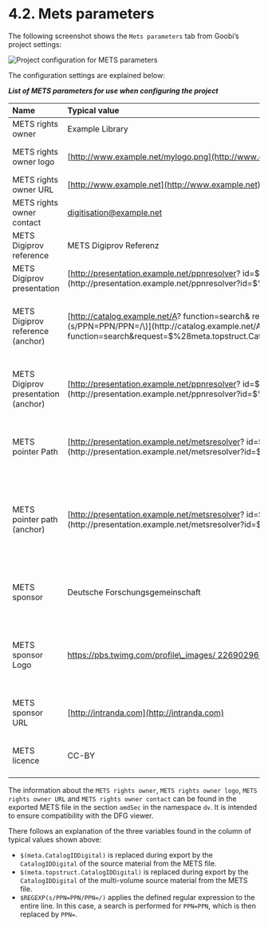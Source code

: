 # 4.2. Mets parameters

The following screenshot shows the `Mets parameters` tab from Goobi’s project settings:

![Project configuration for METS parameters](../../.gitbook/assets/30-80e.png)

The configuration settings are explained below:

_**List of METS parameters for use when configuring the project**_

| **Name** | **Typical value** | **Explanation** |
| :--- | :--- | :--- |
| METS rights owner | Example Library | Defines the METS rights owner. |
| METS rights owner logo | [http://www.example.net/mylogo.png](http://www.example.net/mylogo.png) | Defines a URL for a logo belonging to METS rights owner. |
| METS rights owner URL | [http://www.example.net](http://www.example.net) | Defines a URL for the METS rights owner. |
| METS rights owner contact | digitisation@example.net | Defines a contact email address for the METS rights owner. |
| METS Digiprov reference | METS Digiprov Referenz | Defines a link to the catalogue entry for the source material. |
| METS Digiprov presentation | [http://presentation.example.net/ppnresolver? id=$\(meta.CatalogIDDigital\)](http://presentation.example.net/ppnresolver?id=$%28meta.CatalogIDDigital%29) | Defines a persistent link to the source material in the digital library. |
| METS Digiprov reference \(anchor\) | [http://catalog.example.net/A? function=search& request=$\(meta.topstruct.CatalogIDDigital\) $REGEXP\(s/PPN=PPN/PPN=/\)](http://catalog.example.net/A?function=search&request=$%28meta.topstruct.CatalogIDDigital%29$REGEXP%28s/PPN=PPN/PPN=/%29) | Defines a link to the catalogue entry for the overarching source item where the material being exported is part of a multi-volume source. |
| METS Digiprov presentation \(anchor\) | [http://presentation.example.net/ppnresolver? id=$\(meta.topstruct.CatalogIDDigital\)](http://presentation.example.net/ppnresolver?id=$%28meta.topstruct.CatalogIDDigital%29) | Defines a link to the overarching source item in the digital library where the material being exported is part of a multi-volume source. |
| METS pointer Path | [http://presentation.example.net/metsresolver? id=$\(meta.CatalogIDDigital\)](http://presentation.example.net/metsresolver?id=$%28meta.CatalogIDDigital%29) | Defines a link to a METS resolver for the source material. This link can be used later to download the METS file. |
| METS pointer path \(anchor\) | [http://presentation.example.net/metsresolver? id=$\(meta.topstruct.CatalogIDDigital\)](http://presentation.example.net/metsresolver?id=$%28meta.topstruct.CatalogIDDigital%29) | Defines a link to a METS resolver for the overarching source item where the material being exported is part of a multi-volume source. This link can be used later to download the METS file. |
| METS sponsor | Deutsche Forschungsgemeinschaft | Contains the name of the digitisation sponsor, e.g. Deutsche Forschungsgemeinschaft \(DFG\). |
| METS sponsor Logo | [https://pbs.twimg.com/profile\_images/ 2269029699/5qf8y4k106b1gvpixq40\_ 400x400.jpeg](https://pbs.twimg.com/profile_images/2269029699/5qf8y4k106b1gvpixq40_400x400.jpeg) | Contains a URL to a logo of the digitisation sponsor. The logo is integrated into the design of the DFG Viewer, where it replaces the DFG logo. |
| METS sponsor URL | [http://intranda.com](http://intranda.com) | Contains the sponsor’s website URL. The URL is linked in the DFG Viewer to the sponsor’s logo. |
| METS licence | CC-BY | Contains details of the licence under which the digitised material was published. |

The information about the `METS rights owner`, `METS rights owner logo`, `METS rights owner URL` and `METS rights owner contact` can be found in the exported METS file in the section `amdSec` in the namespace `dv`. It is intended to ensure compatibility with the DFG viewer.

There follows an explanation of the three variables found in the column of typical values shown above:

* `$(meta.CatalogIDDigital)` is replaced during export by the `CatalogIDDigital` of the source material from the METS file.
* `$(meta.topstruct.CatalogIDDigital)` is replaced during export by the `CatalogIDDigital` of the multi-volume source material from the METS file.
* `$REGEXP(s/PPN=PPN/PPN=/)` applies the defined regular expression to the entire line. In this case, a search is performed for `PPN=PPN`, which is then replaced by `PPN=`.
